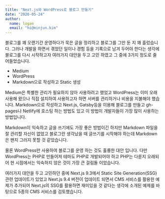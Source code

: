 ```yaml
---
title: "Next.js와 WordPress로 블로그 만들기"
date: "2020-05-24"
author:
  name: logan
  email: "hi@minjun.kim"
---
```


블로그를 꽤 오랜기간 운영하다가 묵은 글을 정리하고 블로그를 그만 둔 지 꽤 흘렀습니다. 그러나 개발을 하면서 겪었던 일이나 경험 등을 기록으로 남겨 두어야 한다는 생각에 블로그를 다시 시작하고자 여러가지 대안을 두고 고민 하였고 그 중에 3가지 정도로 줄어들었습니다.

- Medium
- WordPress
- Markdown으로 작성하고 Static 생성

Medium은 특별한 관리가 필요하지 않아 사용하려고 했었고 WordPress는 이미 오래 사용해 왔으나 직접 설치하여 사용하고자 하면 서버를 관리하거나 비용을 지불해야 했습니다. Markdown으로 작성하고 Next.js, Gatsby등을 이용해 블로그를 만들고 gh-pages나 Netlify에 호스팅 하는 방법도 있고 이 방법이 개발자들이 가장 많이 사용하는 방법입니다.

Markdown이 익숙하고 글을 쓰기에도 가장 좋은 방법이긴 하지만 Markdown 파일을 잘 관리할 자신이 없었고 블로그란 생각났을 때 글쓰기를 시작해야 하는데 Markdown은 왠지 그러지 못할 것 같았습니다.

물론 WordPress만 사용하여 블로그를 운영 하는 것도 훌륭한 대안 입니다. 다만 WordPress는 PHP로 만들어져 테마도 PHP로 개발되어야 하고 PHP는 다룬지 오래되어 현 시점에서는 익숙하지 않은 것이 가장 큰 걸림돌 이었습니다.

여러가지 대안을 두고 고민하던 중에 Next.js 9.3에서 Static Site Generation(SSG) 관련 업데이트가 있었고 Next.js 9.4 버전이 업데이트 되면서 CMS 서비스를 활용한 예제가 추가되어 Next.js의 SSG를 활용하면 재미있을 것 같다는 생각에 소개된 예제를 바탕으로 5종의 CMS 서비스를 검토했습니다.
